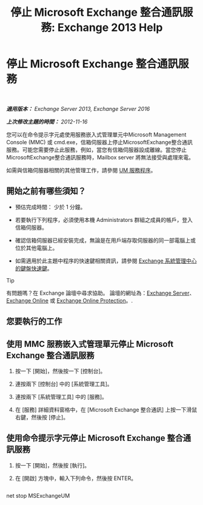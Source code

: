 ﻿---
title: '停止 Microsoft Exchange 整合通訊服務: Exchange 2013 Help'
TOCTitle: 停止 Microsoft Exchange 整合通訊服務
ms:assetid: 64fa5535-8150-45c6-82e6-d2346892a031
ms:mtpsurl: https://technet.microsoft.com/zh-tw/library/Aa998595(v=EXCHG.150)
ms:contentKeyID: 50554001
ms.date: 05/21/2018
mtps_version: v=EXCHG.150
ms.translationtype: MT
---

# 停止 Microsoft Exchange 整合通訊服務

 

_**適用版本：** Exchange Server 2013, Exchange Server 2016_

_**上次修改主題的時間：** 2012-11-16_

您可以在命令提示字元處使用服務嵌入式管理單元中Microsoft Management Console (MMC) 或 cmd.exe，信箱伺服器上停止MicrosoftExchange整合通訊服務。可能您需要停止此服務，例如，當您有信箱伺服器設成離線。當您停止MicrosoftExchange整合通訊服務時，Mailbox server 將無法接受與處理來電。

如需與信箱伺服器相關的其他管理工作，請參閱 [UM 服務程序](um-services-procedures-exchange-2013-help.md)。

## 開始之前有哪些須知？

  - 預估完成時間： 少於 1 分鐘。

  - 若要執行下列程序，必須使用本機 Administrators 群組之成員的帳戶，登入信箱伺服器。

  - 確認信箱伺服器已經安裝完成，無論是在用戶端存取伺服器的同一部電腦上或位於其他電腦上。

  - 如需適用於此主題中程序的快速鍵相關資訊，請參閱 [Exchange 系統管理中心的鍵盤快速鍵](keyboard-shortcuts-in-the-exchange-admin-center-exchange-online-protection-help.md)。


> [!TIP]  
> 有問題嗎？在 Exchange 論壇中尋求協助。 論壇的網址為：<a href="https://go.microsoft.com/fwlink/p/?linkid=60612">Exchange Server</a>、 <a href="https://go.microsoft.com/fwlink/p/?linkid=267542">Exchange Online</a> 或 <a href="https://go.microsoft.com/fwlink/p/?linkid=285351">Exchange Online Protection</a>。.




## 您要執行的工作

## 使用 MMC 服務嵌入式管理單元停止 Microsoft Exchange 整合通訊服務

1.  按一下 \[開始\]，然後按一下 \[控制台\]。

2.  連按兩下 \[控制台\] 中的 \[系統管理工具\]。

3.  連按兩下 \[系統管理工具\] 中的 \[服務\]。

4.  在 \[服務\] 詳細資料窗格中，在 \[Microsoft Exchange 整合通訊\] 上按一下滑鼠右鍵，然後按 \[停止\]。

## 使用命令提示字元停止 Microsoft Exchange 整合通訊服務

1.  按一下 \[開始\]，然後按 \[執行\]。

2.  在 \[開啟\] 方塊中，輸入下列命令，然後按 ENTER。
    
    ```powershell
net stop MSExchangeUM
```

